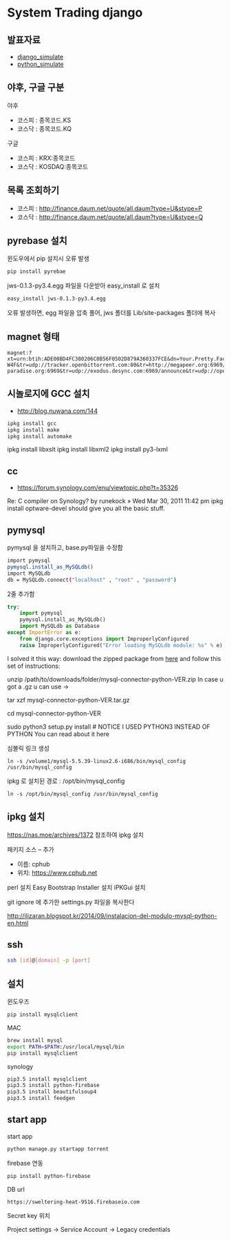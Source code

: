 
# System Trading django


## 발표자료

- [django_simulate](https://rawgit.com/jacegem/system-trading-django/master/remark/django_simulate.html)
- [python_simulate](https://rawgit.com/jacegem/system-trading-django/master/remark/python_simulate.html)


## 야후, 구글 구분

야후
- 코스피 : 종목코드.KS
- 코스닥 : 종목코드.KQ

구글
- 코스피 : KRX:종목코드
- 코스닥 : KOSDAQ:종목코드




## 목록 조회하기

- 코스피 : http://finance.daum.net/quote/all.daum?type=U&stype=P
- 코스닥 : http://finance.daum.net/quote/all.daum?type=U&stype=Q


## pyrebase 설치

윈도우에서 pip 설치시 오류 발생

```sh
pip install pyrebae
```

jws-0.1.3-py3.4.egg 파일을 다운받아 easy_install 로 설치
```sh
easy_install jws-0.1.3-py3.4.egg
```

오류 발생하면,
egg 파일을 압축 풀어, jws 폴더를 Lib/site-packages 폴더에 복사

## magnet 형태

```
magnet:?xt=urn:btih:ADE00BD4FC380206C0B56F0502D879A360337FCE&dn=Your.Pretty.Face.Is.Going.To.Hell.S03E08.720p+HDTV.x264-W4F&tr=udp://tracker.openbittorrent.com:80&tr=http://megapeer.org:6969/announce&tr=http://mgtracker.org:2710/announce&tr=http://tracker.files.fm:6969/announce&tr=http://tracker.flashtorrents.org:6969/announce&tr=http://tracker.mg64.net:6881/announce&tr=http://tracker.nwps.ws:6969/announce&tr=http://tracker.ohys.net/announce&tr=http://tracker.tfile.me/announce&tr=udp://9.rarbg.com:2710/announce&tr=udp://9.rarbg.me:2710/announce&tr=udp://coppersurfer.tk:6969/announce&tr=udp://tracker.coppersurfer.tk:6969&tr=udp://tracker.leechers-paradise.org:6969&tr=udp://exodus.desync.com:6969/announce&tr=udp://open.coppersurfer.com:1337/announce
```



## 시놀로지에 GCC 설치
- http://blog.nuwana.com/144

```sh
ipkg install gcc
ipkg install make
ipkg install automake  
```

ipkg install libxslt
ipkg install libxml2
ipkg install py3-lxml



## cc
- https://forum.synology.com/enu/viewtopic.php?t=35326

Re: C compiler on Synology?
by runekock » Wed Mar 30, 2011 11:42 pm
ipkg install optware-devel
should give you all the basic stuff.


## pymysql


pymysql 을 설치하고, base.py파일을 수정함


```sh
import pymysql
pymysql.install_as_MySQLdb()
import MySQLdb
db = MySQLdb.connect("localhost" , "root" , "password")
```

2줄 추가함

```python
try:
    import pymysql
    pymysql.install_as_MySQLdb()
    import MySQLdb as Database
except ImportError as e:
    from django.core.exceptions import ImproperlyConfigured
    raise ImproperlyConfigured("Error loading MySQLdb module: %s" % e)

```


I solved it this way: download the zipped package from [here](https://pypi.python.org/pypi/mysql-connector-python) and follow this set of instructions:

unzip  /path/to/downloads/folder/mysql-connector-python-VER.zip
In case u got a .gz u can use ->

tar xzf mysql-connector-python-VER.tar.gz

cd mysql-connector-python-VER

sudo python3 setup.py install # NOTICE I USED PYTHON3 INSTEAD OF PYTHON
You can read about it here


심볼릭 링크 생성
```
ln -s /volume1/mysql-5.5.39-linux2.6-i686/bin/mysql_config /usr/bin/mysql_config
```

ipkg 로 설치된 경로 : /opt/bin/mysql_config

```
ln -s /opt/bin/mysql_config /usr/bin/mysql_config
```

## ipkg 설치

https://nas.moe/archives/1372 참조하여 ipkg 설치

패키지 소스 – 추가

- 이름: cphub
- 위치: https://www.cphub.net

perl 설치
Easy Bootstrap Installer 설치
iPKGui 설치



git ignore 에 추가한  settings.py 파일을 복사한다

http://ilizaran.blogspot.kr/2014/09/instalacion-del-modulo-mysql-python-en.html


## ssh

```sh
ssh [id]@[domain] -p [port]
```


## 설치

윈도우즈
```sh
pip install mysqlclient
```

MAC
```sh
brew install mysql
export PATH=$PATH:/usr/local/mysql/bin
pip install mysqlclient
```

synology
```sh
pip3.5 install mysqlclient
pip3.5 install python-firebase
pip3.5 install beautifulsoup4
pip3.5 install feedgen
```

## start app

start app
```sh
python manage.py startapp torrent
```



firebase 연동

```sh
pip install python-firebase
```

DB url 
```
https://sweltering-heat-9516.firebaseio.com
```

Secret key 위치

Project settings → Service Account → Legacy credentials
